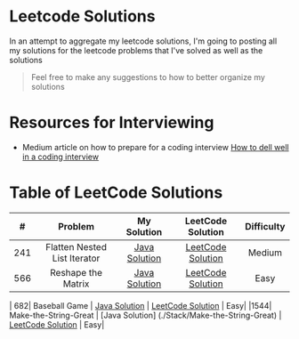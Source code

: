 # Leetcode Solutions

In an attempt to aggregate my leetcode solutions, I'm going to posting all my solutions
for the leetcode problems that I've solved as well as the solutions

> Feel free to make any suggestions to how to better organize my solutions

# Resources for Interviewing
* Medium article on how to prepare for a coding interview [How to dell well in a coding interview](https://medium.com/@jayshah_84248/how-to-do-well-in-a-coding-interview-2bcd67e93cb5)

# Table of LeetCode Solutions
| # | Problem          | My Solution  | LeetCode Solution | Difficulty |
|---| :---------------:|:------------:| :----------------:| :---------:|
| 241 | Flatten Nested List Iterator | [Java Solution](./September/Flatten-Nested-List-Iterator.java)| [LeetCode Solution](https://leetcode.com/problems/flatten-nested-list-iterator/solution/)| Medium |
|566| Reshape the Matrix| [Java Solution](./September/Reshape-the-Matrix.java) | [LeetCode Solution](https://leetcode.com/problems/reshape-the-matrix/solution/) | Easy |

| 682| Baseball Game | [Java Solution](./Stack/Baseball-Game.java) | [LeetCode Solution](https://leetcode.com/problems/baseball-game/solution/) | Easy|
|1544| Make-the-String-Great | [Java Solution] (./Stack/Make-the-String-Great) | [LeetCode Solution]() | Easy|